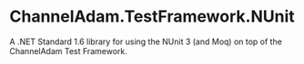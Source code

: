 # ChannelAdam.TestFramework.NUnit
A .NET Standard 1.6 library for using the NUnit 3 (and Moq) on top of the ChannelAdam Test Framework. 
